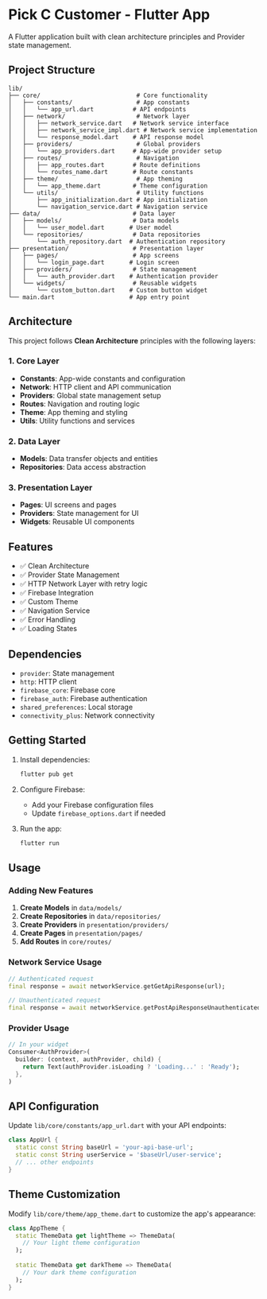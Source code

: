 # Pick C Customer - Flutter App

A Flutter application built with clean architecture principles and Provider state management.

## Project Structure

```
lib/
├── core/                           # Core functionality
│   ├── constants/                  # App constants
│   │   └── app_url.dart           # API endpoints
│   ├── network/                    # Network layer
│   │   ├── network_service.dart   # Network service interface
│   │   ├── network_service_impl.dart # Network service implementation
│   │   └── response_model.dart    # API response model
│   ├── providers/                  # Global providers
│   │   └── app_providers.dart     # App-wide provider setup
│   ├── routes/                     # Navigation
│   │   ├── app_routes.dart        # Route definitions
│   │   └── routes_name.dart       # Route constants
│   ├── theme/                      # App theming
│   │   └── app_theme.dart         # Theme configuration
│   └── utils/                      # Utility functions
│       ├── app_initialization.dart # App initialization
│       └── navigation_service.dart # Navigation service
├── data/                          # Data layer
│   ├── models/                    # Data models
│   │   └── user_model.dart       # User model
│   └── repositories/              # Data repositories
│       └── auth_repository.dart  # Authentication repository
├── presentation/                  # Presentation layer
│   ├── pages/                     # App screens
│   │   └── login_page.dart       # Login screen
│   ├── providers/                 # State management
│   │   └── auth_provider.dart    # Authentication provider
│   └── widgets/                   # Reusable widgets
│       └── custom_button.dart    # Custom button widget
└── main.dart                     # App entry point
```

## Architecture

This project follows **Clean Architecture** principles with the following layers:

### 1. Core Layer
- **Constants**: App-wide constants and configuration
- **Network**: HTTP client and API communication
- **Providers**: Global state management setup
- **Routes**: Navigation and routing logic
- **Theme**: App theming and styling
- **Utils**: Utility functions and services

### 2. Data Layer
- **Models**: Data transfer objects and entities
- **Repositories**: Data access abstraction

### 3. Presentation Layer
- **Pages**: UI screens and pages
- **Providers**: State management for UI
- **Widgets**: Reusable UI components

## Features

- ✅ Clean Architecture
- ✅ Provider State Management
- ✅ HTTP Network Layer with retry logic
- ✅ Firebase Integration
- ✅ Custom Theme
- ✅ Navigation Service
- ✅ Error Handling
- ✅ Loading States

## Dependencies

- `provider`: State management
- `http`: HTTP client
- `firebase_core`: Firebase core
- `firebase_auth`: Firebase authentication
- `shared_preferences`: Local storage
- `connectivity_plus`: Network connectivity

## Getting Started

1. Install dependencies:
   ```bash
   flutter pub get
   ```

2. Configure Firebase:
   - Add your Firebase configuration files
   - Update `firebase_options.dart` if needed

3. Run the app:
   ```bash
   flutter run
   ```

## Usage

### Adding New Features

1. **Create Models** in `data/models/`
2. **Create Repositories** in `data/repositories/`
3. **Create Providers** in `presentation/providers/`
4. **Create Pages** in `presentation/pages/`
5. **Add Routes** in `core/routes/`

### Network Service Usage

```dart
// Authenticated request
final response = await networkService.getGetApiResponse(url);

// Unauthenticated request
final response = await networkService.getPostApiResponseUnauthenticated(url, data);
```

### Provider Usage

```dart
// In your widget
Consumer<AuthProvider>(
  builder: (context, authProvider, child) {
    return Text(authProvider.isLoading ? 'Loading...' : 'Ready');
  },
)
```

## API Configuration

Update `lib/core/constants/app_url.dart` with your API endpoints:

```dart
class AppUrl {
  static const String baseUrl = 'your-api-base-url';
  static const String userService = '$baseUrl/user-service';
  // ... other endpoints
}
```

## Theme Customization

Modify `lib/core/theme/app_theme.dart` to customize the app's appearance:

```dart
class AppTheme {
  static ThemeData get lightTheme => ThemeData(
    // Your light theme configuration
  );
  
  static ThemeData get darkTheme => ThemeData(
    // Your dark theme configuration
  );
}
```